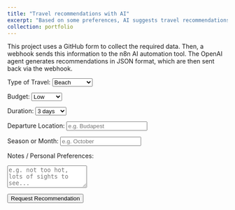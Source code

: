 ```yaml
---
title: "Travel recommendations with AI"
excerpt: "Based on some preferences, AI suggests travel recommendations"
collection: portfolio
---
```


<p>This project uses a GitHub form to collect the required data. Then, a webhook sends this information to the n8n AI automation tool. The OpenAI agent generates recommendations in JSON format, which are then sent back via the webhook.</p>


<form id="travelForm">
  <label for="travelType">Type of Travel:</label>
  <select id="travelType" name="travelType" required>
    <option value="beach">Beach</option>
    <option value="sightseeing">Sightseeing</option>
    <option value="nature">Nature</option>
    <option value="adventure">Adventure</option>
  </select>

  <label for="budget">Budget:</label>
  <select id="budget" name="budget" required>
    <option value="low">Low</option>
    <option value="medium">Medium</option>
    <option value="high">High</option>
  </select>

  <label for="duration">Duration:</label>
  <select id="duration" name="duration" required>
    <option value="3 days">3 days</option>
    <option value="1 week">1 week</option>
    <option value="2 weeks">2 weeks</option>
  </select>

  <label for="location">Departure Location:</label>
  <input type="text" id="location" name="location" placeholder="e.g. Budapest" required>

  <label for="season">Season or Month:</label>
  <input type="text" id="season" name="season" placeholder="e.g. October" required>

  <label for="notes">Notes / Personal Preferences:</label>
  <textarea id="notes" name="notes" rows="3" placeholder="e.g. not too hot, lots of sights to see..."></textarea>

  <button type="submit">Request Recommendation</button>
</form>

<div id="responseMessage"></div>
<div id="recommendations"></div>

<script>
document.getElementById("travelForm").addEventListener("submit", async function(e) {
  e.preventDefault();

  const data = {
    travelType: document.getElementById("travelType").value,
    budget: document.getElementById("budget").value,
    duration: document.getElementById("duration").value,
    location: document.getElementById("location").value,
    season: document.getElementById("season").value,
    notes: document.getElementById("notes").value
  };

  try {
    const response = await fetch("https://fradam99.app.n8n.cloud/webhook/0804ce0e-0240-40a0-9752-874be5147124", {
      method: "POST",
      headers: { "Content-Type": "application/json" },
      body: JSON.stringify(data)
    });

    if (response.ok) {
      const result = await response.json();
      console.log("Teljes válasz JSON:", result);

      document.getElementById("responseMessage").innerText = "Ajánlott úti célok:";
      const container = document.getElementById("recommendations");
      container.innerHTML = "";

      result.forEach(rec => {
        const card = document.createElement("div");
        card.style.marginBottom = "15px";
        card.innerHTML = `
          <strong>${rec.label}</strong><br>
          <span>${rec.description}</span>
        `;
        container.appendChild(card);
      });
    } else {
      document.getElementById("responseMessage").innerText = "Hiba történt a kérés feldolgozása során.";
    }
  } catch (error) {
    console.error("Hiba a kérés során:", error);
    document.getElementById("responseMessage").innerText = "Technikai hiba történt.";
  }
});
